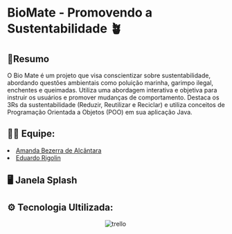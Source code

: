 # BioMate - Promovendo a Sustentabilidade 🪴

**<h2>📄Resumo</h2>**
O Bio Mate é um projeto que visa conscientizar sobre sustentabilidade, abordando
questões ambientais como poluição marinha, garimpo ilegal, enchentes e queimadas. Utiliza
uma abordagem interativa e objetiva para instruir os usuários e promover mudanças de
comportamento. Destaca os 3Rs da sustentabilidade (Reduzir, Reutilizar e Reciclar) e utiliza
conceitos de Programação Orientada a Objetos (POO) em sua aplicação Java.

**<h2>👨‍💻 Equipe:</h2>**
<li>
  <a href="https://github.com/amandaalbez">Amanda Bezerra de Alcântara</a><br>
</li>
<li>
  <a href="https://github.com/EduardoRigolin">Eduardo Rigolin</a><br>
</li>

**<h2>🖥️ Janela Splash</h2>**

**<h2>⚙ Tecnologia Ultilizada:</h2>**
<div align="center">
  <img src="https://img.shields.io/badge/Java-FFC300?style=for-the-badge&logo=java&logoColor=white" title="trello" alt="trello"/>&nbsp; 
</div>
